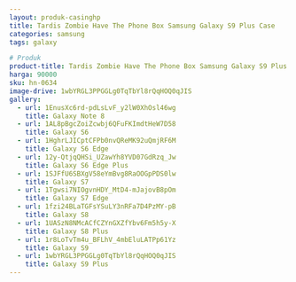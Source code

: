 ```yaml
---
layout: produk-casinghp
title: Tardis Zombie Have The Phone Box Samsung Galaxy S9 Plus Case
categories: samsung
tags: galaxy

# Produk
product-title: Tardis Zombie Have The Phone Box Samsung Galaxy S9 Plus Case
harga: 90000
sku: hn-0634
image-drive: 1wbYRGL3PPGGLg0TqTbYl8rQqHOQ0qJIS
gallery:
  - url: 1EnusXc6rd-pdLsLvF_y2lW0XhOsl46wg
    title: Galaxy Note 8
  - url: 1AL8pBgcZoiZcwbj6QFuFKImdtHeW7D58
    title: Galaxy S6
  - url: 1HghrLJICptCFPb0nvQReMK92uQmjRF6M
    title: Galaxy S6 Edge
  - url: 12y-QtjqQHSi_UZawYh8YVD07GdRzq_Jw
    title: Galaxy S6 Edge Plus
  - url: 1SJFfU6SBXgV58eYmBvg8RaOOGpPDS0lw
    title: Galaxy S7
  - url: 1Tgwsi7NIOgvnHDY_MtD4-mJajovB8pOm
    title: Galaxy S7 Edge
  - url: 1fzi24BLaTGFsYSuLY3nRFa7D4PzMY-pB
    title: Galaxy S8
  - url: 1UASzN8NMcACfCZYnGXZfYbv6Fm5h5y-X
    title: Galaxy S8 Plus
  - url: 1r8LoTvTm4u_BFLhV_4mbEluLATPp61Yz
    title: Galaxy S9
  - url: 1wbYRGL3PPGGLg0TqTbYl8rQqHOQ0qJIS
    title: Galaxy S9 Plus
---
```


